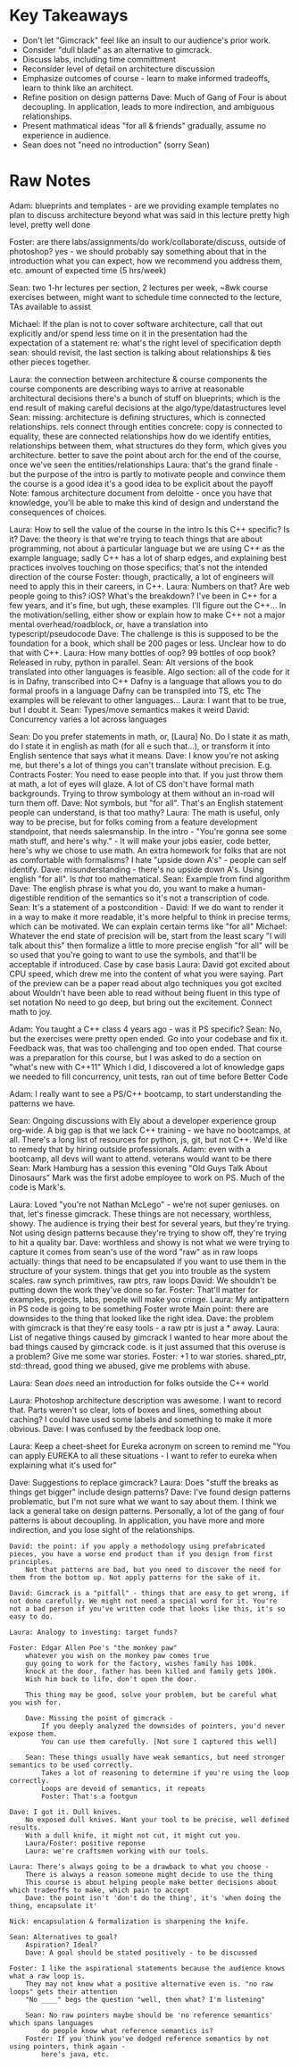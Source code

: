 # Key Takeaways

- Don't let "Gimcrack" feel like an insult to our audience's prior work.
- Consider "dull blade" as an alternative to gimcrack.
- Discuss labs, including time committment
- Reconsider level of detail on architecture discussion
- Emphasize outcomes of course - learn to make informed tradeoffs, learn to think like an architect.
- Refine position on design patterns
    Dave: Much of Gang of Four is about decoupling. In application, leads to more indirection, and ambiguous relationships.
- Present mathmatical ideas "for all & friends" gradually, assume no experience in audience.
- Sean does not "need no introduction" (sorry Sean)

# Raw Notes

Adam: blueprints and templates - are we providing example templates
    no plan to discuss architecture beyond what was said in this lecture
pretty high level, pretty well done

Foster: are there labs/assignments/do work/collaborate/discuss, outside of photoshop?
    yes - we should probably say something about that in the introduction
    what you can expect, how we recommend you address them, etc.
    amount of expected time (5 hrs/week)

Sean: two 1-hr lectures per section, 2 lectures per week, ~8wk course
    exercises between, might want to schedule time connected to the lecture, TAs available to assist

Michael: If the plan is not to cover software architecture, call that out explicitly
    and/or spend less time on it in the presentation
    had the expectation of a statement re: what's the right level of specification depth
    sean: should revisit, the last section is talking about relationships & ties other pieces together.

Laura: the connection between architecture & course components 
    the course components are describing ways to arrive at reasonable architectural decisions
    there's a bunch of stuff on blueprints; which is the end result of making careful decisions at the algo/type/datastructures level
    Sean: missing: architecture is defining structures, which is connected relationships. rels connect through entities
        concrete: copy is connected to equality, these are connected relationships
        how do we identify entities, relationships between them, what structures do they form, which gives you architecture. 
            better to save the point about arch for the end of the course, once we've seen the entities/relationships 
    Laura: that's the grand finale - but the purpose of the intro is partly to motivate people and convince them the course is a good idea
        it's a good idea to be explicit about the payoff
        Note: famous architecture document from deloitte - once you have that knowledge, you'll be able to make this kind of design and understand the consequences of choices.

Laura: How to sell the value of the course in the intro
    Is this C++ specific? Is it?
    Dave: the theory is that we're trying to teach things that are about programming, not about a particular language
        but we are using C++ as the example language; sadly C++ has a lot of sharp edges, and explaining best practices involves touching on those specifics; that's not the intended direction of the course
    Foster: though, practically, a lot of engineers will need to apply this in their careers, in C++. 
    Laura: Numbers on that? Are web people going to this? iOS? What's the breakdown? 
        I've been in C++ for a few years, and it's fine, but ugh, these examples. I'll figure out the C++...
        In the motivation/selling, either show or explain how to make C++ not a major mental overhead/roadblock,
            or, have a translation into typescript/pseudocode
        Dave: The challenge is this is supposed to be the foundation for a book, which shall be 200 pages or less. 
            Unclear how to do that with C++.
        Laura: How many bottles of oop? 99 bottles of oop book? Released in ruby, python in parallel.
        Sean: Alt versions of the book translated into other languages is feasible.
            Algo section: all of the code for it is in Dafny, transcribed into C++
            Dafny is a language that allows you to do formal proofs in a language
            Dafny can be transpiled into TS, etc
            The examples will be relevant to other languages...
        Laura: I want that to be true, but I doubt it. 
        Sean: Types/move semantics makes it weird
        David: Concurrency varies a lot across languages

Sean: Do you prefer statements in math, or, [Laura] No.
    Do I state it as math, do I state it in english as math (for all e such that...), or transform it into English sentence that says what it means.
    Dave: I know you're not asking me, but there's a lot of things you can't translate without precision. E.g. Contracts
    Foster: You need to ease people into that. If you just throw them at math, a lot of eyes will glaze. 
        A lot of CS don't have formal math backgrounds. Trying to throw symbology at them without an in-road will turn them off.
        Dave: Not symbols, but "for all". That's an English statement people can understand, is that too mathy?
    Laura: The math is useful, only way to be precise, but for folks coming from a feature development standpoint, that needs salesmanship.
        In the intro - "You're gonna see some math stuff, and here's why." - It will make your jobs easier, code better, here's why we chose to use math. 
        An extra homework for folks that are not as comfortable with formalisms? I hate "upside down A's" - people can self identify. 
    Dave: misunderstanding - there's no upside down A's. Using english "for all". Is _that_ too mathematical.
    Sean: Example from find algorithm
    Dave: The english phrase is what you do, you want to make a human-digestible rendition of the semantics so it's not a transcription of code. 
    Sean: It's a statement of a postcondition - 
    David: If we do want to render it in a way to make it more readable, it's more helpful to think in precise terms, which can be motivated. 
        We can explain certain terms like "for all"
    Michael: Whatever the end state of precision will be, start from the least scary "I will talk about this" then formalize a little to more precise english
        "for all" will be so used that you're going to want to use the symbols, and that'll be acceptable if introduced.
        Case by case basis
    Laura: David got excited about CPU speed, which drew me into the content of what you were saying.
        Part of the preview can be a paper read about algo techniques you got excited about
        Wouldn't have been able to read without being fluent in this type of set notation
        No need to go deep, but bring out the excitement. Connect math to joy.
    
Adam: You taught a C++ class 4 years ago - was it PS specific? 
    Sean: No, but the exercises were pretty open ended. Go into your codebase and fix it.
        Feedback was, that was too challenging and too open ended.
        That course was a preparation for this course, but I was asked to do a section on "what's new with C++11"
        Which I did, I discovered a lot of knowledge gaps we needed to fill
            concurrency, unit tests, ran out of time before Better Code

Adam: I really want to see a PS/C++ bootcamp, to start understanding the patterns we have.

Sean: Ongoing discussions with Ely about a developer experience group org-wide. 
    A big gap is that we lack C++ training - we have no bootcamps, at all. 
    There's a long list of resources for python, js, git, but not C++.
    We'd like to remedy that by hiring outside professionals. 
    Adam: even with a bootcamp, all devs will want to attend. veterans would want to be there
    Sean: Mark Hamburg has a session this evening "Old Guys Talk About Dinosaurs"
        Mark was the first adobe employee to work on PS. Much of the code is Mark's.
        
Laura: Loved "you're not Nathan McLego" - we're not super geniuses. 
    on that, let's finesse gimcrack. These things are not necessary, worthless, showy. 
    The audience is trying their best for several years, but they're trying.
        Not using design patterns because they're trying to show off, they're trying to hit a quality bar. 
    Dave: worthless and showy is not what we were trying to capture
        it comes from sean's use of the word "raw" as in raw loops
        actually: things that need to be encapsulated if you want to use them in the structure of your system.
            things that get you into trouble as the system scales. 
                raw synch primitives, raw ptrs, raw loops
    David: We shouldn't be putting down the work they've done so far. 
    Foster: That'll matter for examples, projects, labs, people will make you cringe. 
    Laura: My antipattern in PS code is going to be something Foster wrote 
        Main point: there are downsides to the thing that looked like the right idea.
    Dave: the problem with gimcrack is that they're easy tools - a raw ptr is just a * away.
    Laura: List of negative things caused by gimcrack
        I wanted to hear more about the bad things caused by gimcrack code.
        is it just assumed that this overuse is a problem? Give me some war stories.
    Foster: +1 to war stories. shared_ptr, std::thread, good thing we abused, give me problems with abuse. 

Laura: Sean _does_ need an introduction for folks outside the C++ world

Laura: Photoshop architecture description was awesome. I want to record that.
    Parts weren't so clear, lots of boxes and lines, something about caching? 
    I could have used some labels and something to make it more obvious.
    Dave: I was confused by the feedback loop one. 

Laura: Keep a cheet-sheet for Eureka acronym on screen to remind me
    "You can apply EUREKA to all these situations - I want to refer to eureka when explaining what it's used for"

Dave: Suggestions to replace gimcrack? 
    Laura: Does "stuff the breaks as things get bigger" include design patterns?
    Dave: I've found design patterns problematic, but I'm not sure what we want to say about them.
        I think we lack a general take on design patterns.
        Personally, a lot of the gang of four patterns is about decoupling.
            In application, you have more and more indirection, and you lose sight of the relationships. 

    David: the point: if you apply a methodology using prefabricated pieces, you have a worse end product than if you design from first principles. 
        Not that patterns are bad, but you need to discover the need for them from the bottom up. Not apply patterns for the sake of it. 

    David: Gimcrack is a "pitfall" - things that are easy to get wrong, if not done carefully. We might not need a special word for it. You're not a bad person if you've written code that looks like this, it's so easy to do. 

    Laura: Analogy to investing: target funds?

    Foster: Edgar Allen Poe's "the monkey paw" 
        whatever you wish on the monkey paw comes true
        guy going to work for the factory, wishes family has 100k. 
        knock at the door, father has been killed and family gets 100k. 
        Wish him back to life, don't open the door. 

        This thing may be good, solve your problem, but be careful what you wish for. 

        Dave: Missing the point of gimcrack - 
            If you deeply analyzed the downsides of pointers, you'd never expose them. 
            You can use them carefully. [Not sure I captured this well]
    
        Sean: These things usually have weak semantics, but need stronger semantics to be used correctly. 
            Takes a lot of reasoning to determine if you're using the loop correctly.
            Loops are devoid of semantics, it repeats
            Foster: That's a footgun

    Dave: I got it. Dull knives. 
        No exposed dull knives. Want your tool to be precise, well defined results. 
        With a dull knife, it might not cut, it might cut you. 
        Laura/Foster: positive reponse
        Laura: we're craftsmen working with our tools.

    Laura: There's always going to be a drawback to what you choose - 
        There is always a reason someone might decide to use the thing
        This course is about helping people make better decisions about which tradeoffs to make, which pain to accept
        Dave: the point isn't 'don't do the thing', it's 'when doing the thing, encapsulate it'

    Nick: encapsulation & formalization is sharpening the knife.

    Sean: Alternatives to goal?
        Aspiration? Ideal?
        Dave: A goal should be stated positively - to be discussed
    
    Foster: I like the aspirational statements because the audience knows what a raw loop is. 
        They may not know what a positive alternative even is. "no raw loops" gets their attention
        "No ____" begs the question "well, then what? I'm listening"
        
        Sean: No raw pointers maybe should be 'no reference semantics' which spans languages
            do people know what reference semantics is?
        Foster: If you think you've dodged reference semantics by not using pointers, think again - 
            here's java, etc.
